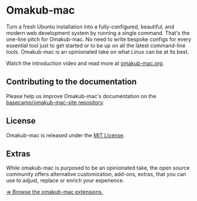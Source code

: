 # Omakub-mac

Turn a fresh Ubuntu installation into a fully-configured, beautiful, and modern web development system by running a single command. That's the one-line pitch for Omakub-mac. No need to write bespoke configs for every essential tool just to get started or to be up on all the latest command-line tools. Omakub-mac is an opinionated take on what Linux can be at its best.

Watch the introduction video and read more at [omakub-mac.org](https://omakub-mac.org).

## Contributing to the documentation

Please help us improve Omakub-mac's documentation on the [basecamp/omakub-mac-site repository](https://github.com/basecamp/omakub-mac-site).

## License

Omakub-mac is released under the [MIT License](https://opensource.org/licenses/MIT).

## Extras

While omakub-mac is purposed to be an opinionated take, the open source community offers alternative customization, add-ons, extras, that you can use to adjust, replace or enrich your experience.

[⇒ Browse the omakub-mac extensions.](EXTENSIONS.md)

